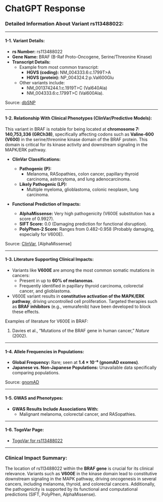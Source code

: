 # ChatGPT Response

### Detailed Information About Variant rs113488022:

---

#### **1-1. Variant Details:**
- **rs Number:** rs113488022  
- **Gene Name:** BRAF (B-Raf Proto-Oncogene, Serine/Threonine Kinase)  
- **Transcript Details:**  
  - Example from most common transcript:  
    - **HGVS (coding):** NM_004333.6:c.1799T>A  
    - **HGVS (protein):** NP_004324.2:p.Val600Glu  
  - Other variants include:  
    - NM_001374244.1:c.1919T>C (Val640Ala)  
    - NM_004333.6:c.1799T>C (Val600Ala).

Source: [dbSNP](https://identifiers.org/dbsnp:rs113488022)

---

#### **1-2. Relationship With Clinical Phenotypes (ClinVar/Predictive Models):**
This variant in BRAF is notable for being located at **chromosome 7: 140,753,336 (GRCh38)**, specifically affecting codons such as **Valine-600 (V600)** in the serine/threonine kinase domain of the BRAF protein. This domain is critical for its kinase activity and downstream signaling in the MAPK/ERK pathway.

- **ClinVar Classifications:**  
  - **Pathogenic (P):**  
    - Melanoma, RASopathies, colon cancer, papillary thyroid carcinoma, astrocytoma, and lung adenocarcinoma.  
  - **Likely Pathogenic (LP):**  
    - Multiple myeloma, glioblastoma, colonic neoplasm, lung carcinoma.  

- **Functional Prediction of Impacts:**  
  - **AlphaMissense:** Very high pathogenicity (V600E substitution has a score of 0.9927).  
  - **SIFT Score:** 0.0 (Damaging prediction for functional disruption).  
  - **PolyPhen-2 Score:** Ranges from 0.482–0.958 (Probably damaging, especially for V600E).  

Source: [ClinVar](https://www.ncbi.nlm.nih.gov/clinvar/variation/13961), [AlphaMissense]

---

#### **1-3. Literature Supporting Clinical Impacts:**
- Variants like **V600E** are among the most common somatic mutations in cancers:
  - Present in up to **60% of melanomas**.
  - Frequently identified in papillary thyroid carcinoma, colorectal cancer, and glioblastoma.
- V600E variant results in **constitutive activation of the MAPK/ERK pathway**, driving uncontrolled cell proliferation. Targeted therapies such as **BRAF inhibitors** (e.g., vemurafenib) have been developed to block these effects.
  
Examples of literature for V600E in BRAF:  
1. Davies et al., “Mutations of the BRAF gene in human cancer,” *Nature* (2002).  

---

#### **1-4. Allele Frequencies in Populations:**
- **Global Frequency:** Rare; seen at **1.4 × 10⁻⁶ (gnomAD exomes)**.  
- **Japanese vs. Non-Japanese Populations:** Unavailable data specifically comparing populations.  

Source: [gnomAD](https://gnomad.broadinstitute.org/variant/7-140753336-A-T)

---

#### **1-5. GWAS and Phenotypes:**
- **GWAS Results Include Associations With:**  
  - Malignant melanoma, colorectal cancer, and RASopathies.  

---

#### **1-6. TogoVar Page:**
- [TogoVar for rs113488022](https://togovar.biosciencedbc.jp/variant/tgv417516613)

---

### Clinical Impact Summary:
The location of rs113488022 within the **BRAF gene** is crucial for its clinical relevance. Variants such as **V600E** in the kinase domain lead to constitutive downstream signaling in the MAPK pathway, driving oncogenesis in several cancers, including melanoma, thyroid, and colorectal cancers. Additionally, the pathogenicity is supported by its functional and computational predictions (SIFT, PolyPhen, AlphaMissense).